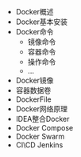 - Docker概述
- Docker基本安装
- Docker命令
    * 镜像命令
    * 容器命令
    * 操作命令
    * ...
- Docker镜像
- 容器数据卷
- DockerFile
- Docker网络原理
- IDEA整合Docker
- Docker Compose
- Docker Swarm
- CI\CD Jenkins